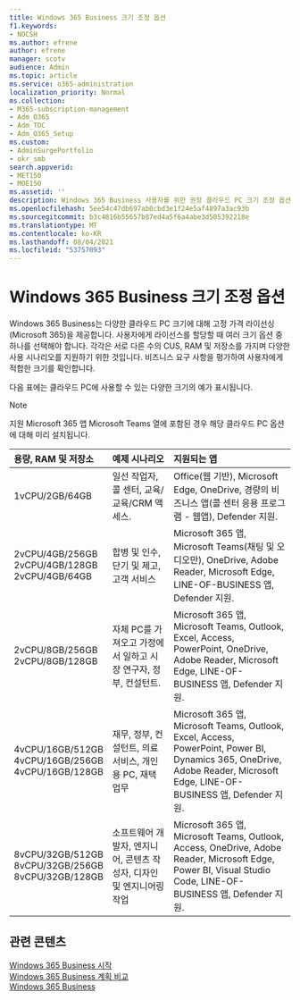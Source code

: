 ```yaml
---
title: Windows 365 Business 크기 조정 옵션
f1.keywords:
- NOCSH
ms.author: efrene
author: efrene
manager: scotv
audience: Admin
ms.topic: article
ms.service: o365-administration
localization_priority: Normal
ms.collection:
- M365-subscription-management
- Adm_O365
- Adm_TOC
- Adm_O365_Setup
ms.custom:
- AdminSurgePortfolio
- okr_smb
search.appverid:
- MET150
- MOE150
ms.assetid: ''
description: Windows 365 Business 사용자를 위한 권장 클라우드 PC 크기 조정 옵션에 대해 자세히 알아보습니다.
ms.openlocfilehash: 5ee54c47db697ab0cbd3e1f24e5af4897a3ac93b
ms.sourcegitcommit: b3c4816b55657b87ed4a5f6a4abe3d505392218e
ms.translationtype: MT
ms.contentlocale: ko-KR
ms.lasthandoff: 08/04/2021
ms.locfileid: "53757093"
---
```

# <a name="windows-365-business-sizing-options"></a>Windows 365 Business 크기 조정 옵션

Windows 365 Business는 다양한 클라우드 PC 크기에 대해 고정 가격 라이선싱(Microsoft 365)을 제공합니다. 사용자에게 라이선스를 할당할 때 여러 크기 옵션 중 하나를 선택해야 합니다. 각각은 서로 다른 수의 CUS, RAM 및 저장소를 가지며 다양한 사용 시나리오를 지원하기 위한 것입니다. 비즈니스 요구 사항을 평가하여 사용자에게 적합한 크기를 확인합니다. 

다음 표에는 클라우드 PC에 사용할 수 있는 다양한 크기의 예가 표시됩니다.

> [!NOTE]  
> 지원 Microsoft 365 앱 Microsoft Teams 열에 포함된 경우  해당 클라우드 PC 옵션에 대해 미리 설치됩니다. 


|용량, RAM 및 저장소|예제 시나리오|지원되는 앱|
|:-------------------------------------------------------------------------------|:----------------------------------|:----------------------------------|
|1vCPU/2GB/64GB |일선 작업자, 콜 센터, 교육/교육/CRM 액세스.|Office(웹 기반), Microsoft Edge, OneDrive, 경량의 비즈니스 앱(콜 센터 응용 프로그램 - 웹앱), Defender 지원. |
|2vCPU/4GB/256GB<br/> 2vCPU/4GB/128GB<br/> 2vCPU/4GB/64GB |합병 및 인수, 단기 및 제고, 고객 서비스 |Microsoft 365 앱, Microsoft Teams(채팅 및 오디오만), OneDrive, Adobe Reader, Microsoft Edge, LINE-OF-BUSINESS 앱, Defender 지원.  |
|2vCPU/8GB/256GB<br/>2vCPU/8GB/128GB |자체 PC를 가져오고 가정에서 일하고 시장 연구자, 정부, 컨설턴트. |Microsoft 365 앱, Microsoft Teams, Outlook, Excel, Access, PowerPoint, OneDrive, Adobe Reader, Microsoft Edge, LINE-OF-BUSINESS 앱, Defender 지원.  |
|4vCPU/16GB/512GB<br/>4vCPU/16GB/256GB<br/> 4vCPU/16GB/128GB|재무, 정부, 컨설턴트, 의료 서비스, 개인용 PC, 재택 업무 |Microsoft 365 앱, Microsoft Teams, Outlook, Excel, Access, PowerPoint, Power BI, Dynamics 365, OneDrive, Adobe Reader, Microsoft Edge, LINE-OF-BUSINESS 앱, Defender 지원. |
|8vCPU/32GB/512GB<br/>8vCPU/32GB/256GB<br/>8vCPU/32GB/128GB |소프트웨어 개발자, 엔지니어, 콘텐츠 작성자, 디자인 및 엔지니어링 작업 |Microsoft 365 앱, Microsoft Teams, Outlook, Access, OneDrive, Adobe Reader, Microsoft Edge, Power BI, Visual Studio Code, LINE-OF-BUSINESS 앱, Defender 지원.  |


## <a name="related-content"></a>관련 콘텐츠

[Windows 365 Business 시작](get-started-windows-365-business.md) <br/>
[Windows 365 Business 계획 비교](https://www.microsoft.com/windows-365/business/compare-plans-pricing) <br/>
[Windows 365 Business](https://www.microsoft.com/windows-365/business) <br/>
